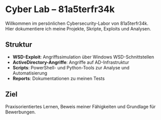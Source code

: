 # Cyber Lab – 81a5terfr34k

Willkommen im persönlichen Cybersecurity-Labor von 81a5terfr34k.  
Hier dokumentiere ich meine Projekte, Skripte, Exploits und Analysen.

## Struktur
- **WSD-Exploit**: Angriffssimulation über Windows WSD-Schnittstellen
- **ActiveDirectory-Angriffe**: Angriffe auf AD-Infrastruktur
- **Scripts**: PowerShell- und Python-Tools zur Analyse und Automatisierung
- **Reports**: Dokumentationen zu meinen Tests

## Ziel
Praxisorientiertes Lernen, Beweis meiner Fähigkeiten und Grundlage für Bewerbungen.

